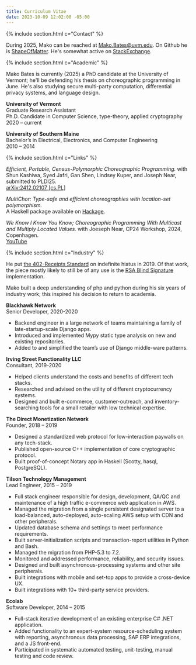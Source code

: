 ```yaml
---
title: Curriculum Vitae
date: 2023-10-09 12:02:00 -05:00
---
```


{% include section.html c="Contact" %}

During 2025, Mako can be reached at Mako.Bates@uvm.edu.
On Github he is [ShapeOfMatter](https://github.com/ShapeOfMatter).
He's somewhat active on [StackExchange](https://stackexchange.com/users/13621214/shapeofmatter?tab=accounts).

{% include section.html c="Academic" %}

Mako Bates is currently (2025) a PhD candidate
at the University of Vermont;
he'll be defending his thesis on choreographic programming in June.
He's also studying secure multi-party computation, differential privacy systems, and language design.

**University of Vermont**  
Graduate Research Assistant  
Ph.D. Candidate in Computer Science, type-theory, applied cryptography  
2020 – current

**University of Southern Maine**  
Bachelor’s in Electrical, Electronics, and Computer Engineering  
2010 – 2014

{% include section.html c="Links" %}

_Efficient, Portable, Census-Polymorphic Choreographic Programming._
with Shun Kashiwa, Syed Jafri, Gan Shen, Lindsey Kuper, and Joseph Near,
submitted to PLDI25.  
[arXiv:2412.02107 \[cs.PL\]](https://arxiv.org/abs/2412.02107)

_MultiChor: Type-safe and efficient choreographies with location-set polymorphism._  
A Haskell package available on [Hackage](https://hackage.haskell.org/package/MultiChor).

_We Know I Know You Know; Choreographic Programming With Multicast and Multiply Located Values._
with Joeseph Near,
CP24 Workshop, 2024, Copenhagen.  
[YouTube](https://www.youtube.com/watch?v=mnjhUZM4krU)

{% include section.html c="Industry" %}

He put [the 402-Receipts Standard](https://www.402receipts.info/introduction.html) on indefinite hiatus in 2019.
Of that work, the piece mostly likely to still be of any use is the [RSA Blind Signature](https://github.com/ShapeOfMatter/RSA-Blind-Signature) implementation.

Mako built a deep understanding of php and python during his six years of industry work; this inspired his decision to return to academia.

**Blackhawk Network**  
Senior Developer,	2020-2020

- Backend engineer in a large network of teams maintaining a family of late-startup-scale Django apps.
- Introduced and implemented Mypy static type analysis on new and existing repositories.
- Added to and simplified the team’s use of Django middle-ware patterns.  

**Irving Street Functionality LLC**  
Consultant,	2019-2020

- Helped clients understand the costs and benefits of different tech stacks.
- Researched and advised on the utility of different cryptocurrency systems.
- Designed and built e-commerce, customer-outreach, and inventory-searching tools for a small retailer with low technical expertise. 

**The Direct Monetization Network**  
Founder, 		2018 – 2019

- Designed a standardized web protocol for low-interaction paywalls on any tech-stack.
- Published open-source C++ implementation of core cryptographic protocol.
- Built proof-of-concept Notary app in Haskell (Scotty, hasql, PostgreSQL).

**Tilson Technology Management**  
Lead Engineer,	2015 – 2019

- Full stack engineer responsible for design, development, QA/QC and maintenance of a high traffic e-commerce web application in AWS. 
- Managed the migration from a single persistent designated server
  to a load-balanced, auto-deployed, auto-scaling AWS setup with CDN and other peripherals.
- Updated database schema and settings to meet performance requirements.
- Built server-initialization scripts and transaction-report utilities in Python and Bash.
- Managed the migration from PHP-5.3 to 7.2.
- Monitored and addressed performance, reliability, and security issues. 
- Designed and built asynchronous-processing systems and other site peripherals. 
- Built integrations with mobile and set-top apps to provide a cross-device UX.
- Built integrations with 10+ third-party service providers. 

**Ecolab**  
Software Developer, 	2014 – 2015

- Full-stack iterative development of an existing enterprise C# .NET application.
- Added functionality to an expert-system resource-scheduling system with reporting, asynchronous data processing, SAP ERP integrations,
  and a JS front-end.
- Participated in systematic automated testing, unit-testing, manual testing and code review.


